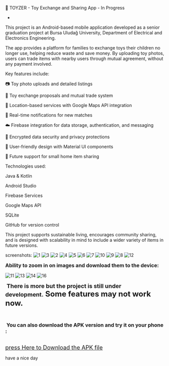 📱 TOYZER -  Toy Exchange and Sharing App  -  In Progress

 - 
This project is an Android-based mobile application developed as a senior graduation project at Bursa Uludağ University, Department of Electrical and Electronics Engineering.

The app provides a platform for families to exchange toys their children no longer use, helping reduce waste and save money. By uploading toy photos, users can trade items with nearby users through mutual agreement, without any payment involved.

Key features include:

📷 Toy photo uploads and detailed listings

🔁 Toy exchange proposals and mutual trade system

📍 Location-based services with Google Maps API integration

🔔 Real-time notifications for new matches

☁️ Firebase integration for data storage, authentication, and messaging

🔐 Encrypted data security and privacy protections

🎨 User-friendly design with Material UI components

🔄 Future support for small home item sharing

Technologies used:

Java & Kotlin

Android Studio

Firebase Services

Google Maps API

SQLite

GitHub for version control

This project supports sustainable living, encourages community sharing, and is designed with scalability in mind to include a wider variety of items in future versions.

screenshots:
![1](https://github.com/user-attachments/assets/cef19627-28ee-4e84-a575-8ce13cb9fe28)
![3](https://github.com/user-attachments/assets/0825cc86-63f5-4f12-947a-793514c86bce)
![2](https://github.com/user-attachments/assets/03f43cac-9d6b-46db-9982-3fb99a9aa035)
![4](https://github.com/user-attachments/assets/034b139b-66eb-4a2c-afcd-a06ea251892c)
![5](https://github.com/user-attachments/assets/f269b885-4cb0-4eba-8ca6-d9e7d7130bea)
![6](https://github.com/user-attachments/assets/a5c02ce1-5964-4ea0-b59b-0d10d4e4b6b5)
![7](https://github.com/user-attachments/assets/344f4865-56e9-4176-9555-8e3742637ddb)
![10](https://github.com/user-attachments/assets/683a2728-6ebd-4dcd-8db8-59079a321b0b)
![9](https://github.com/user-attachments/assets/5ff56096-7600-4227-becb-22fc314fe197)
![8](https://github.com/user-attachments/assets/c14dfb57-ca7f-4213-890c-a408b85bf57e)
![12](https://github.com/user-attachments/assets/567dc70d-32e5-4018-bff8-63499967c194)


<span style="font-size: medium;"><b>Ability to zoom in on images and download them to the device:</b></span>

![11](https://github.com/user-attachments/assets/f63927ec-a964-4393-bdf8-0aa1f66c2417)
![13](https://github.com/user-attachments/assets/dac1287a-fecc-400c-b90a-8853302e8d22)
![14](https://github.com/user-attachments/assets/21ada5fe-7172-41ba-a65e-98c37ece65c0)
![16](https://github.com/user-attachments/assets/b1272e1f-9c98-41f1-8e8f-92780cd0bafc)

<p><b><span style="font-size: large;">&nbsp;</span></b><b><span style="font-size: large;">There is more but the project is still under development.</span><span style="font-size: x-large;">&nbsp;Some features may not work now.</span></b></p><div><br /></div><div id="gtx-trans" style="left: -45px; position: absolute; top: -19.1111px;"><div class="gtx-trans-icon"></div></div>

<p><b><span style="font-size: medium;">&nbsp;You can also download the APK version and try it on your phone :</span><br /><br /></b></p><div id="gtx-trans" style="left: -113px; position: absolute; top: -20px;"><div class="gtx-trans-icon"></div></div>

<p><a href="https://drive.google.com/file/d/1J2P7Xh4MFgpBM6KMHmJ8D73TkaSar9c5/view?usp=sharing" target="_blank"><span style="font-size: large;">press Here to Download the APK file</span></a><br /></p><div id="gtx-trans" style="left: -168px; position: absolute; top: -20px;"><div class="gtx-trans-icon"></div></div>

have a nice day
